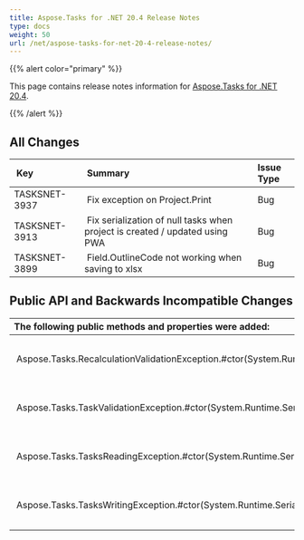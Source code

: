 ```yaml
---
title: Aspose.Tasks for .NET 20.4 Release Notes
type: docs
weight: 50
url: /net/aspose-tasks-for-net-20-4-release-notes/
---
```


{{% alert color="primary" %}} 

This page contains release notes information for [Aspose.Tasks for .NET 20.4](https://downloads.aspose.com/tasks/net/new-releases/aspose.tasks-for-.net-20.4/).

{{% /alert %}} 
## **All Changes**

| **Key** | **Summary** |**Issue Type**|
| :- | :- | :- |
|TASKSNET-3937 | Fix exception on Project.Print |Bug|
|TASKSNET-3913 | Fix serialization of null tasks when project is created / updated using PWA |Bug|
|TASKSNET-3899 | Field.OutlineCode not working when saving to xlsx |Bug|

## **Public API and Backwards Incompatible Changes**

|**The following public methods and properties were added:** | **Description** |
| :- | :- |
| Aspose.Tasks.RecalculationValidationException.#ctor(System.Runtime.Serialization.SerializationInfo,System.Runtime.Serialization.StreamingContext) | Initializes a new instance of the <see cref="T:Aspose.Tasks.RecalculationValidationException" /> class. |
| Aspose.Tasks.TaskValidationException.#ctor(System.Runtime.Serialization.SerializationInfo,System.Runtime.Serialization.StreamingContext) | Initializes a new instance of the <see cref="T:Aspose.Tasks.TaskValidationException" /> class. |
| Aspose.Tasks.TasksReadingException.#ctor(System.Runtime.Serialization.SerializationInfo,System.Runtime.Serialization.StreamingContext) | Initializes a new instance of the <see cref="T:Aspose.Tasks.TasksReadingException" /> class. |
| Aspose.Tasks.TasksWritingException.#ctor(System.Runtime.Serialization.SerializationInfo,System.Runtime.Serialization.StreamingContext) | Initializes a new instance of the <see cref="T:Aspose.Tasks.TasksWritingException" /> class.|

